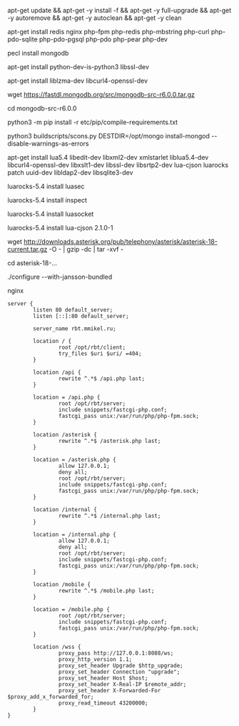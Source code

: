 apt-get update && apt-get -y install -f && apt-get -y full-upgrade && apt-get -y autoremove && apt-get -y autoclean && apt-get -y clean

apt-get install redis nginx php-fpm php-redis php-mbstring php-curl php-pdo-sqlite php-pdo-pgsql php-pdo php-pear php-dev

pecl install mongodb

apt-get install python-dev-is-python3 libssl-dev

apt-get install liblzma-dev libcurl4-openssl-dev

wget https://fastdl.mongodb.org/src/mongodb-src-r6.0.0.tar.gz

cd mongodb-src-r6.0.0

python3 -m pip install -r etc/pip/compile-requirements.txt

python3 buildscripts/scons.py DESTDIR=/opt/mongo install-mongod --disable-warnings-as-errors

apt-get install lua5.4 libedit-dev libxml2-dev xmlstarlet liblua5.4-dev libcurl4-openssl-dev libxslt1-dev libssl-dev libsrtp2-dev lua-cjson luarocks patch uuid-dev libldap2-dev libsqlite3-dev

luarocks-5.4 install luasec

luarocks-5.4 install inspect

luarocks-5.4 install luasocket

luarocks-5.4 install lua-cjson 2.1.0-1

wget http://downloads.asterisk.org/pub/telephony/asterisk/asterisk-18-current.tar.gz -O - | gzip -dc | tar -xvf -

cd asterisk-18-...

./configure --with-jansson-bundled

nginx
```
server {
        listen 80 default_server;
        listen [::]:80 default_server;

        server_name rbt.mmikel.ru;

        location / {
                root /opt/rbt/client;
                try_files $uri $uri/ =404;
        }

        location /api {
                rewrite ^.*$ /api.php last;
        }

        location = /api.php {
                root /opt/rbt/server;
                include snippets/fastcgi-php.conf;
                fastcgi_pass unix:/var/run/php/php-fpm.sock;
        }

        location /asterisk {
                rewrite ^.*$ /asterisk.php last;
        }

        location = /asterisk.php {
                allow 127.0.0.1;
                deny all;
                root /opt/rbt/server;
                include snippets/fastcgi-php.conf;
                fastcgi_pass unix:/var/run/php/php-fpm.sock;
        }

        location /internal {
                rewrite ^.*$ /internal.php last;
        }

        location = /internal.php {
                allow 127.0.0.1;
                deny all;
                root /opt/rbt/server;
                include snippets/fastcgi-php.conf;
                fastcgi_pass unix:/var/run/php/php-fpm.sock;
        }

        location /mobile {
                rewrite ^.*$ /mobile.php last;
        }

        location = /mobile.php {
                root /opt/rbt/server;
                include snippets/fastcgi-php.conf;
                fastcgi_pass unix:/var/run/php/php-fpm.sock;
        }

        location /wss {
                proxy_pass http://127.0.0.1:8088/ws;
                proxy_http_version 1.1;
                proxy_set_header Upgrade $http_upgrade;
                proxy_set_header Connection "upgrade";
                proxy_set_header Host $host;
                proxy_set_header X-Real-IP $remote_addr;
                proxy_set_header X-Forwarded-For $proxy_add_x_forwarded_for;
                proxy_read_timeout 43200000;
        }
}
```
